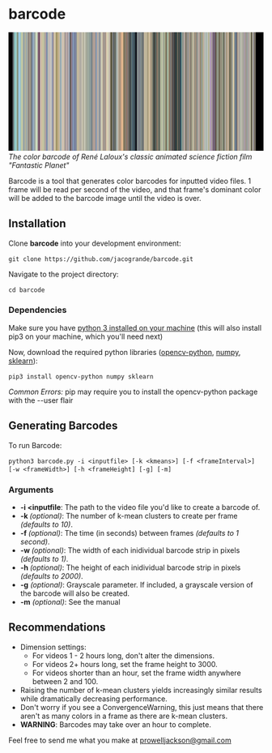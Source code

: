 # barcode

![color barcode example](https://github.com/jacogrande/barcode/blob/master/fantastic_planet.jpg)
*The color barcode of René Laloux's classic animated science fiction film "Fantastic Planet"*

Barcode is a tool that generates color barcodes for inputted video files. 1 frame will be read per second of the video, and that frame's dominant color will be added to the barcode image until the video is over.

## Installation

Clone **barcode** into your development environment:

```
git clone https://github.com/jacogrande/barcode.git
```

Navigate to the project directory:

```
cd barcode
```

### Dependencies

Make sure you have [python 3 installed on your machine](https://www.python.org/downloads/) (this will also install pip3 on your machine, which you'll need next)

Now, download the required python libraries ([opencv-python](https://pypi.org/project/opencv-python/), [numpy](https://numpy.org/), [sklearn](https://scikit-learn.org/stable/)):

```
pip3 install opencv-python numpy sklearn
```

*Common Errors:* pip may require you to install the opencv-python package with the --user flair

## Generating Barcodes

To run Barcode:

```
python3 barcode.py -i <inputfile> [-k <kmeans>] [-f <frameInterval>] [-w <frameWidth>] [-h <frameHeight] [-g] [-m]
```

### Arguments

* **-i <inputfile**: The path to the video file you'd like to create a barcode of.
* **-k <kmeans>** *(optional)*: The number of k-mean clusters to create per frame *(defaults to 10)*.
* **-f <frameInterval>** *(optional)*: The time (in seconds) between frames *(defaults to 1 second)*.
* **-w <frameWidth>** *(optional)*: The width of each inidividual barcode strip in pixels *(defaults to 1)*.
* **-h <frameHeight>** *(optional)*: The height of each inidividual barcode strip in pixels *(defaults to 2000)*.
* **-g** *(optional)*: Grayscale parameter. If included, a grayscale version of the barcode will also be created.
* **-m** *(optional)*: See the manual

## Recommendations

* Dimension settings:
  * For videos 1 - 2 hours long, don't alter the dimensions.
  * For videos 2+ hours long, set the frame height to 3000.
  * For videos shorter than an hour, set the frame width anywhere between 2 and 100.
* Raising the number of k-mean clusters yields increasingly similar results while dramatically decreasing performance.
* Don't worry if you see a ConvergenceWarning, this just means that there aren't as many colors in a frame as there are k-mean clusters.
* **WARNING**: Barcodes may take over an hour to complete.

Feel free to send me what you make at prowelljackson@gmail.com
